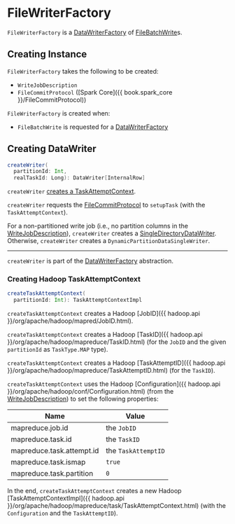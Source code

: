 # FileWriterFactory

`FileWriterFactory` is a [DataWriterFactory](../connector/DataWriterFactory.md) of [FileBatchWrite](FileBatchWrite.md)s.

## Creating Instance

`FileWriterFactory` takes the following to be created:

* <span id="description"> `WriteJobDescription`
* <span id="committer"> `FileCommitProtocol` ([Spark Core]({{ book.spark_core }}/FileCommitProtocol))

`FileWriterFactory` is created when:

* `FileBatchWrite` is requested for a [DataWriterFactory](FileBatchWrite.md#createBatchWriterFactory)

## <span id="createWriter"> Creating DataWriter

```scala
createWriter(
  partitionId: Int,
  realTaskId: Long): DataWriter[InternalRow]
```

`createWriter` [creates a TaskAttemptContext](#createTaskAttemptContext).

`createWriter` requests the [FileCommitProtocol](#committer) to `setupTask` (with the `TaskAttemptContext`).

For a non-partitioned write job (i.e., no partition columns in the [WriteJobDescription](#description)), `createWriter` creates a [SingleDirectoryDataWriter](SingleDirectoryDataWriter.md). Otherwise, `createWriter` creates a `DynamicPartitionDataSingleWriter`.

---

`createWriter` is part of the [DataWriterFactory](../connector/DataWriterFactory.md#createWriter) abstraction.

### <span id="createTaskAttemptContext"> Creating Hadoop TaskAttemptContext

```scala
createTaskAttemptContext(
  partitionId: Int): TaskAttemptContextImpl
```

`createTaskAttemptContext` creates a Hadoop [JobID]({{ hadoop.api }}/org/apache/hadoop/mapred/JobID.html).

`createTaskAttemptContext` creates a Hadoop [TaskID]({{ hadoop.api }}/org/apache/hadoop/mapreduce/TaskID.html) (for the `JobID` and the given `partitionId` as `TaskType.MAP` type).

`createTaskAttemptContext` creates a Hadoop [TaskAttemptID]({{ hadoop.api }}/org/apache/hadoop/mapreduce/TaskAttemptID.html) (for the `TaskID`).

`createTaskAttemptContext` uses the Hadoop [Configuration]({{ hadoop.api }}/org/apache/hadoop/conf/Configuration.html) (from the [WriteJobDescription](#description)) to set the following properties:

Name     | Value
---------|---------
mapreduce.job.id | the `JobID`
mapreduce.task.id | the `TaskID`
mapreduce.task.attempt.id | the `TaskAttemptID`
mapreduce.task.ismap | `true`
mapreduce.task.partition | `0`

In the end, `createTaskAttemptContext` creates a new Hadoop [TaskAttemptContextImpl]({{ hadoop.api }}/org/apache/hadoop/mapreduce/task/TaskAttemptContext.html) (with the `Configuration` and the `TaskAttemptID`).
